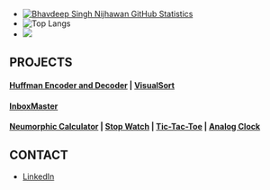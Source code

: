 - [![Bhavdeep Singh Nijhawan GitHub Statistics](https://github-readme-stats.vercel.app/api?username=BhavdeepSinghNijhawan)](https://github.com/BhavdeepSinghNijhawan/github-readme-stats)
- ![Top Langs](https://github-readme-stats.vercel.app/api/top-langs/?username=BhavdeepSinghNijhawan&layout=compact)
- ![](https://komarev.com/ghpvc/?username=BhavdeepSinghNijhawan&label=PROFILE+VIEWS&color=blue&style=plastic)

## PROJECTS

#### [Huffman Encoder and Decoder](https://bhavdeepsinghnijhawan.github.io/Huffman-Encoder-and-Decoder/) | [VisualSort](https://github.com/BhavdeepSinghNijhawan/VisualSort)

#### [InboxMaster](https://github.com/BhavdeepSinghNijhawan/InboxMaster)

#### [Neumorphic Calculator](https://bhavdeepsinghnijhawan.github.io/Neumorphic-Calculator/) | [Stop Watch](https://bhavdeepsinghnijhawan.github.io/Stop-Watch/) | [Tic-Tac-Toe](https://bhavdeepsinghnijhawan.github.io/Tic-Tac-Toe/) | [Analog Clock](https://bhavdeepsinghnijhawan.github.io/Analog-Clock/)

## CONTACT

- [LinkedIn](https://www.linkedin.com/in/bhavdeep-singh-nijhawan-739634280)
